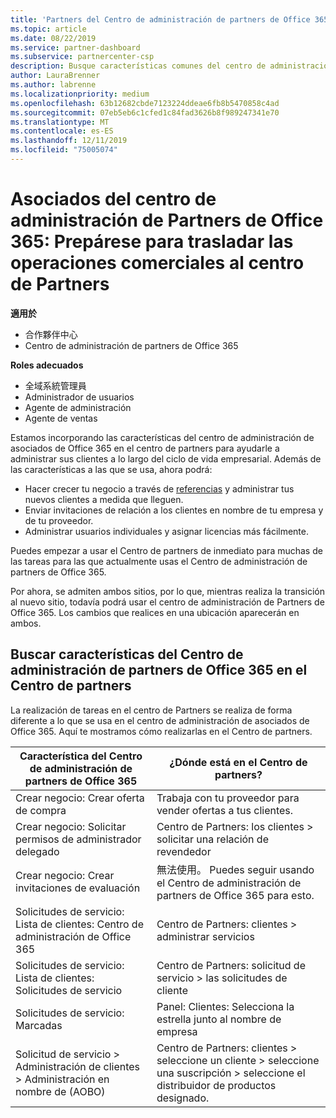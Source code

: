 ```yaml
---
title: 'Partners del Centro de administración de partners de Office 365: vuestras operaciones empresariales se van a trasladar al Centro de partners| Centro de partners'
ms.topic: article
ms.date: 08/22/2019
ms.service: partner-dashboard
ms.subservice: partnercenter-csp
description: Busque características comunes del centro de administración de asociados de Office 365, como la creación de solicitudes de servicio y de negocio, después de migrar al centro de Partners.
author: LauraBrenner
ms.author: labrenne
ms.localizationpriority: medium
ms.openlocfilehash: 63b12682cbde7123224ddeae6fb8b5470858c4ad
ms.sourcegitcommit: 07eb5eb6c1cfed1c84fad3626b8f989247341e70
ms.translationtype: MT
ms.contentlocale: es-ES
ms.lasthandoff: 12/11/2019
ms.locfileid: "75005074"
---
```

# <a name="office-365-partner-admin-center-partners-get-ready-to-move-business-operations-to-partner-center"></a>Asociados del centro de administración de Partners de Office 365: Prepárese para trasladar las operaciones comerciales al centro de Partners

**適用於** 

- 合作夥伴中心
- Centro de administración de partners de Office 365

**Roles adecuados**
-   全域系統管理員
-   Administrador de usuarios
-   Agente de administración
-   Agente de ventas

Estamos incorporando las características del centro de administración de asociados de Office 365 en el centro de partners para ayudarle a administrar sus clientes a lo largo del ciclo de vida empresarial. Además de las características a las que se usa, ahora podrá: 

*  Hacer crecer tu negocio a través de [referencias](referrals.md) y administrar tus nuevos clientes a medida que lleguen.
*  Enviar invitaciones de relación a los clientes en nombre de tu empresa y de tu proveedor.
*  Administrar usuarios individuales y asignar licencias más fácilmente.

Puedes empezar a usar el Centro de partners de inmediato para muchas de las tareas para las que actualmente usas el Centro de administración de partners de Office 365. 

Por ahora, se admiten ambos sitios, por lo que, mientras realiza la transición al nuevo sitio, todavía podrá usar el centro de administración de Partners de Office 365. Los cambios que realices en una ubicación aparecerán en ambos.

## <a name="find-office-365-partner-admin-center-features-in-partner-center"></a>Buscar características del Centro de administración de partners de Office 365 en el Centro de partners

La realización de tareas en el centro de Partners se realiza de forma diferente a lo que se usa en el centro de administración de asociados de Office 365. Aquí te mostramos cómo realizarlas en el Centro de partners.

| Característica del Centro de administración de partners de Office 365                       | ¿Dónde está en el Centro de partners? | 
|   -----------------------------------------------  | -------------- |
| Crear negocio: Crear oferta de compra | Trabaja con tu proveedor para vender ofertas a tus clientes. |
| Crear negocio: Solicitar permisos de administrador delegado | Centro de Partners: los clientes > solicitar una relación de revendedor |
| Crear negocio: Crear invitaciones de evaluación | 無法使用。 Puedes seguir usando el Centro de administración de partners de Office 365 para esto. |
| Solicitudes de servicio: Lista de clientes: Centro de administración de Office 365 | Centro de Partners: clientes > administrar servicios |
| Solicitudes de servicio: Lista de clientes: Solicitudes de servicio | Centro de Partners: solicitud de servicio > las solicitudes de cliente |
| Solicitudes de servicio: Marcadas | Panel: Clientes: Selecciona la estrella junto al nombre de empresa |
| Solicitud de servicio > Administración de clientes > Administración en nombre de (AOBO) | Centro de Partners: clientes > seleccione un cliente > seleccione una suscripción > seleccione el distribuidor de productos designado. |

